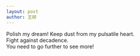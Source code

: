 ```yaml
---
layout: post
author: 王研
---
```

Polish my dream! Keep dust from my pulsatile heart.   
Fight against decadence.   
You need to go further to see more!